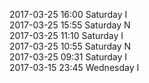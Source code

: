 2017-03-25 16:00 Saturday  I  
2017-03-25 15:55 Saturday  N  
2017-03-25 11:10 Saturday  I  
2017-03-25 10:55 Saturday  N  
2017-03-25 09:31 Saturday  I  
2017-03-15 23:45 Wednesday  I  
